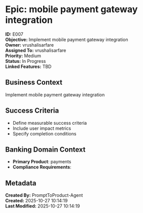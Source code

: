 # Epic: mobile payment gateway integration

**ID:** E007  
**Objective:** Implement mobile payment gateway integration  
**Owner:** vrushalisarfare  
**Assigned To:** vrushalisarfare  
**Priority:** Medium  
**Status:** In Progress  
**Linked Features:** TBD  

## Business Context
Implement mobile payment gateway integration

## Success Criteria
- Define measurable success criteria
- Include user impact metrics
- Specify completion conditions

## Banking Domain Context
- **Primary Product**: payments
- **Compliance Requirements**: 

## Metadata
**Created By:** PromptToProduct-Agent  
**Created:** 2025-10-27 10:14:19  
**Last Modified:** 2025-10-27 10:14:19  

